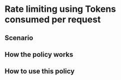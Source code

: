 # Rate limiting using Tokens consumed per request

## Scenario

## How the policy works

## How to use this policy